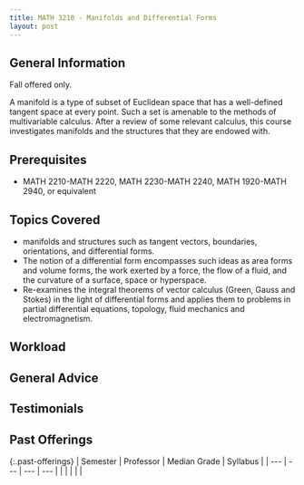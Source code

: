 ```yaml
---
title: MATH 3210 - Manifolds and Differential Forms
layout: post
---
```


<link rel="stylesheet" href="/main.css">

## General Information

Fall offered only.

A manifold is a type of subset of Euclidean space that has a well-defined tangent space at every point. 
Such a set is amenable to the methods of multivariable calculus. After a review of some relevant calculus, 
this course investigates manifolds and the structures that they are endowed with.



## Prerequisites
- MATH 2210-MATH 2220, MATH 2230-MATH 2240, MATH 1920-MATH 2940, or equivalent

## Topics Covered
- manifolds and structures such as tangent vectors, boundaries, orientations, and differential forms.
- The notion of a differential form encompasses such ideas as area forms and volume forms, 
the work exerted by a force, the flow of a fluid, and the curvature of a surface, space or hyperspace.
- Re-examines the integral theorems of vector calculus (Green, Gauss and Stokes) in the light of differential forms and applies them to problems in partial 
differential equations, topology, fluid mechanics and electromagnetism.

## Workload


## General Advice

  
## Testimonials


## Past Offerings

{:.past-offerings}
| Semester | Professor | Median Grade | Syllabus |
| --- | --- | --- | --- |
| | | | |
